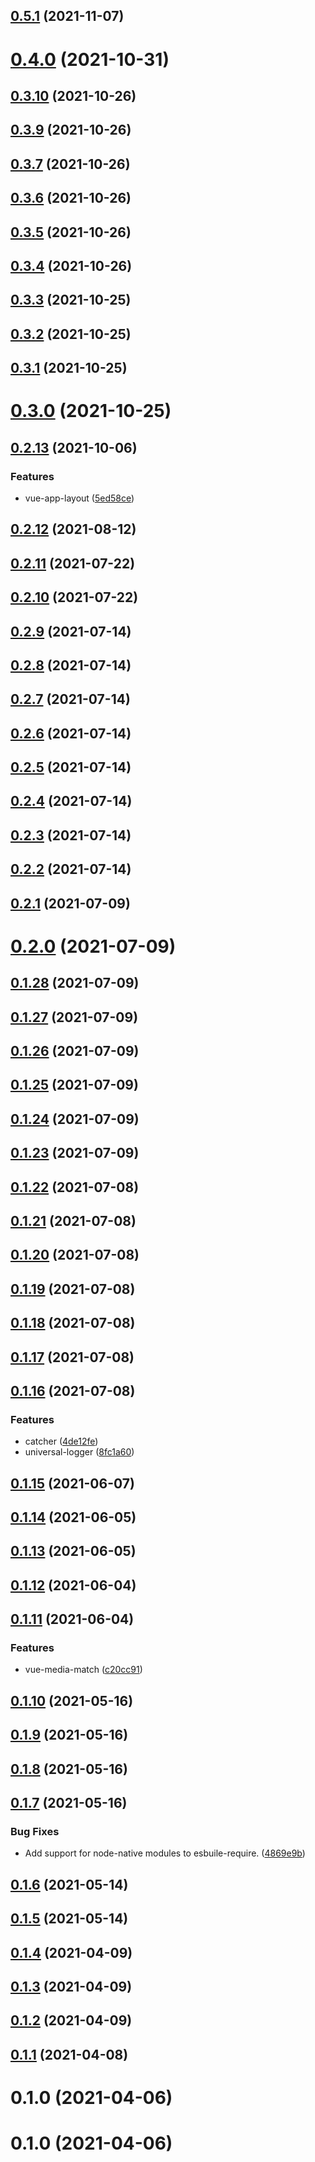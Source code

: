 ## [0.5.1](https://github.com/dadajam4/fastkit/compare/v0.4.0...v0.5.1) (2021-11-07)



# [0.4.0](https://github.com/dadajam4/fastkit/compare/v0.3.10...v0.4.0) (2021-10-31)



## [0.3.10](https://github.com/dadajam4/fastkit/compare/v0.3.9...v0.3.10) (2021-10-26)



## [0.3.9](https://github.com/dadajam4/fastkit/compare/v0.3.7...v0.3.9) (2021-10-26)



## [0.3.7](https://github.com/dadajam4/fastkit/compare/v0.3.6...v0.3.7) (2021-10-26)



## [0.3.6](https://github.com/dadajam4/fastkit/compare/v0.3.5...v0.3.6) (2021-10-26)



## [0.3.5](https://github.com/dadajam4/fastkit/compare/v0.3.4...v0.3.5) (2021-10-26)



## [0.3.4](https://github.com/dadajam4/fastkit/compare/v0.3.3...v0.3.4) (2021-10-26)



## [0.3.3](https://github.com/dadajam4/fastkit/compare/v0.3.2...v0.3.3) (2021-10-25)



## [0.3.2](https://github.com/dadajam4/fastkit/compare/v0.3.1...v0.3.2) (2021-10-25)



## [0.3.1](https://github.com/dadajam4/fastkit/compare/v0.3.0...v0.3.1) (2021-10-25)



# [0.3.0](https://github.com/dadajam4/fastkit/compare/v0.2.13...v0.3.0) (2021-10-25)



## [0.2.13](https://github.com/dadajam4/fastkit/compare/v0.2.12...v0.2.13) (2021-10-06)


### Features

* vue-app-layout ([5ed58ce](https://github.com/dadajam4/fastkit/commit/5ed58cec5607f5d98156fd87eae40084731f5257))



## [0.2.12](https://github.com/dadajam4/fastkit/compare/v0.2.11...v0.2.12) (2021-08-12)



## [0.2.11](https://github.com/dadajam4/fastkit/compare/v0.2.10...v0.2.11) (2021-07-22)



## [0.2.10](https://github.com/dadajam4/fastkit/compare/v0.2.9...v0.2.10) (2021-07-22)



## [0.2.9](https://github.com/dadajam4/fastkit/compare/v0.2.8...v0.2.9) (2021-07-14)



## [0.2.8](https://github.com/dadajam4/fastkit/compare/v0.2.7...v0.2.8) (2021-07-14)



## [0.2.7](https://github.com/dadajam4/fastkit/compare/v0.2.6...v0.2.7) (2021-07-14)



## [0.2.6](https://github.com/dadajam4/fastkit/compare/v0.2.5...v0.2.6) (2021-07-14)



## [0.2.5](https://github.com/dadajam4/fastkit/compare/v0.2.4...v0.2.5) (2021-07-14)



## [0.2.4](https://github.com/dadajam4/fastkit/compare/v0.2.3...v0.2.4) (2021-07-14)



## [0.2.3](https://github.com/dadajam4/fastkit/compare/v0.2.2...v0.2.3) (2021-07-14)



## [0.2.2](https://github.com/dadajam4/fastkit/compare/v0.2.1...v0.2.2) (2021-07-14)



## [0.2.1](https://github.com/dadajam4/fastkit/compare/v0.1.28...v0.2.1) (2021-07-09)



# [0.2.0](https://github.com/dadajam4/fastkit/compare/v0.1.28...v0.2.0) (2021-07-09)



## [0.1.28](https://github.com/dadajam4/fastkit/compare/v0.1.27...v0.1.28) (2021-07-09)



## [0.1.27](https://github.com/dadajam4/fastkit/compare/v0.1.26...v0.1.27) (2021-07-09)



## [0.1.26](https://github.com/dadajam4/fastkit/compare/v0.1.25...v0.1.26) (2021-07-09)



## [0.1.25](https://github.com/dadajam4/fastkit/compare/v0.1.24...v0.1.25) (2021-07-09)



## [0.1.24](https://github.com/dadajam4/fastkit/compare/v0.1.23...v0.1.24) (2021-07-09)



## [0.1.23](https://github.com/dadajam4/fastkit/compare/v0.1.22...v0.1.23) (2021-07-09)



## [0.1.22](https://github.com/dadajam4/fastkit/compare/v0.1.21...v0.1.22) (2021-07-08)



## [0.1.21](https://github.com/dadajam4/fastkit/compare/v0.1.20...v0.1.21) (2021-07-08)



## [0.1.20](https://github.com/dadajam4/fastkit/compare/v0.1.19...v0.1.20) (2021-07-08)



## [0.1.19](https://github.com/dadajam4/fastkit/compare/v0.1.18...v0.1.19) (2021-07-08)



## [0.1.18](https://github.com/dadajam4/fastkit/compare/v0.1.17...v0.1.18) (2021-07-08)



## [0.1.17](https://github.com/dadajam4/fastkit/compare/v0.1.16...v0.1.17) (2021-07-08)



## [0.1.16](https://github.com/dadajam4/fastkit/compare/v0.1.15...v0.1.16) (2021-07-08)


### Features

* catcher ([4de12fe](https://github.com/dadajam4/fastkit/commit/4de12fe2085fad18417e000f63da7f2f4159db9d))
* universal-logger ([8fc1a60](https://github.com/dadajam4/fastkit/commit/8fc1a60a3eff61c19715074d89e6f16e1854cb84))



## [0.1.15](https://github.com/dadajam4/fastkit/compare/v0.1.14...v0.1.15) (2021-06-07)



## [0.1.14](https://github.com/dadajam4/fastkit/compare/v0.1.13...v0.1.14) (2021-06-05)



## [0.1.13](https://github.com/dadajam4/fastkit/compare/v0.1.12...v0.1.13) (2021-06-05)



## [0.1.12](https://github.com/dadajam4/fastkit/compare/v0.1.11...v0.1.12) (2021-06-04)



## [0.1.11](https://github.com/dadajam4/fastkit/compare/v0.1.10...v0.1.11) (2021-06-04)


### Features

* vue-media-match ([c20cc91](https://github.com/dadajam4/fastkit/commit/c20cc917efcf8936773d28a9e36c442895dc4001))



## [0.1.10](https://github.com/dadajam4/fastkit/compare/v0.1.9...v0.1.10) (2021-05-16)



## [0.1.9](https://github.com/dadajam4/fastkit/compare/v0.1.8...v0.1.9) (2021-05-16)



## [0.1.8](https://github.com/dadajam4/fastkit/compare/v0.1.7...v0.1.8) (2021-05-16)



## [0.1.7](https://github.com/dadajam4/fastkit/compare/v0.1.6...v0.1.7) (2021-05-16)


### Bug Fixes

* Add support for node-native modules to esbuile-require. ([4869e9b](https://github.com/dadajam4/fastkit/commit/4869e9bb85947e088713d2369f4b03de12238147))



## [0.1.6](https://github.com/dadajam4/fastkit/compare/v0.1.5...v0.1.6) (2021-05-14)



## [0.1.5](https://github.com/dadajam4/fastkit/compare/v0.1.4...v0.1.5) (2021-05-14)



## [0.1.4](https://github.com/dadajam4/fastkit/compare/v0.1.2...v0.1.4) (2021-04-09)



## [0.1.3](https://github.com/dadajam4/fastkit/compare/v0.1.2...v0.1.3) (2021-04-09)



## [0.1.2](https://github.com/dadajam4/fastkit/compare/v0.1.1...v0.1.2) (2021-04-09)



## [0.1.1](https://github.com/dadajam4/fastkit/compare/v0.1.0...v0.1.1) (2021-04-08)



# 0.1.0 (2021-04-06)



# 0.1.0 (2021-04-06)




